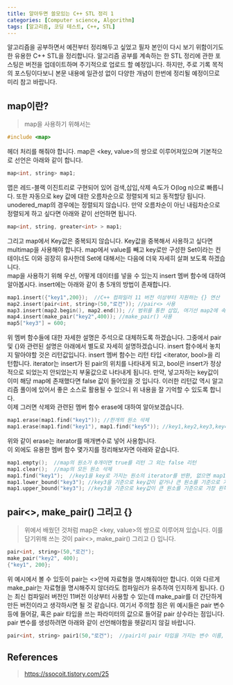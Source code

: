 ```yaml
---
title: 알아두면 쓸모있는 C++ STL 정리 1
categories: [Computer science, Algorithm]
tags: [알고리즘, 코딩 테스트, C++, STL]
---
```


알고리즘을 공부하면서 예전부터 정리해두고 싶었고 필자 본인이 다시 보기 위함이기도 한 유용한 C++ STL을 정리합니다.
알고리즘 공부를 계속하는 한 STL 정리에 관한 포스팅은 버전을 업데이트하며 주기적으로 업로드 할 예정입니다. 하지만, 주로 기록 목적의 포스팅이다보니 본문 내용에 일관성 없이 다양한 개념이 한번에 정리될 예정이므로 미리 참고 바랍니다. 

## map이란?
> map을 사용하기 위해서는 
```cpp
#include <map> 
```
헤더 처리를 해줘야 합니다. map은 <key, value>의 쌍으로 이루어져있으며 기본적으로 선언은 아래와 같이 합니다.
```cpp
map<int, string> map1;
```
맵은 레드-블랙 이진트리로 구현되어 있어 검색,삽입,삭제 속도가 O(log n)으로 빠릅니다. 또한 자동으로 key 값에 대한 오름차순으로 정렬되게 되고 동적할당 됩니다. unodered_map의 경우에는 정렬되지 않습니다. 만약 오름차순이 아닌 내림차순으로 정렬되게 하고 싶다면 아래와 같이 선언하면 됩니다.
```cpp
map<int, string, greater<int> > map1;
```
그리고 map에서 Key값은 중복되지 않습니다. Key값을 중복해서 사용하고 싶다면 multimap을 사용해야 합니다. map에서 value를 빼고 key로만 구성한 Set이라는 컨테이너도 이와 굉장히 유사한데 Set에 대해서는 다음에 더욱 자세히 살펴 보도록 하겠습니다.  
map을 사용하기 위해 우선, 어떻게 데이터를 넣을 수 있는지 insert 멤버 함수에 대하여 알아봅시다. insert에는 아래와 같이 총 5개의 방법이 존재합니다.
```cpp
map1.insert({"key1",200});  //C++ 컴파일러 11 버전 이상부터 지원하는 {} 연산 
map2.insert(pair<int, string>(50,"로건")); //pair<> 사용
map3.insert(map2.begin(), map2.end()); // 범위를 통한 삽입, 여기선 map2에 속하는 원소 처음부터 끝까지 모두 복사, 범위는 [map2.begin(), map2.end()) 임에 주의
map4.insert(make_pair("key2",400)); //make_pair() 사용
map5["key3"] = 600;
```
위 멤버 함수들에 대한 자세한 설명은 주석으로 대체하도록 하겠습니다. 그중에서 pair 및 {}와 관련된 설명은 아래에서 별도로 자세히 설명하겠습니다. insert 함수에서 놓치지 말아야할 것은 리턴값입니다. insert 멤버 함수는 리턴 타입 <iterator, bool>을 리턴합니다. iterator는 insert가 된 pair의 위치를 나타내게 되고, bool은 insert가 정상적으로 되었는지 안되었는지 부울값으로 나타내게 됩니다. 만약, 넣고자하는 key값이 이미 해당 map에 존재했다면 false 값이 들어있을 것 입니다. 이러한 리턴값 역시 알고리즘 풀이에 있어서 좋은 소스로 활용될 수 있으니 위 내용을 잘 기억할 수 있도록 합니다.  
이제 그러면 삭제와 관련된 멤버 함수 erase에 대하여 알아보겠습니다. 
```cpp
map1.erase(map1.find("key1")); //한개의 원소 삭제
map1.erase(map1.find("key1"), map1.find("key5")); //key1,key2,key3,key4,key5의 순서로 map에 저장되어 있다면 범위가 [key1, key5) 이므로 key1, key2, key3, key4가 삭제되게 된다 
```
위와 같이 erase는 iterator를 매개변수로 넣어 사용합니다.  
이 외에도 유용한 멤버 함수 몇가지를 정리해보자면 아래와 같습니다.
```cpp
map1.empty();  //map의 원소가 0개이면 true를 리턴 그 외는 false 리턴
map1.clear();  //map의 모든 원소 삭제
map1.find("key1");  //key1을 key로 가지는 원소의 iterator를 반환, 없으면 map1.end() iterator를 반환
map1.lower_bound("key3"); //key3을 기준으로 key값이 같거나 큰 원소를 기준으로 가장 왼쪽에 있는(그중에서 가장 작은) iterator를 리턴 
map1.upper_bound("key3"); //key3을 기준으로 key값이 큰 원소를 기준으로 가장 왼쪽에 있는(그중에서 가장 작은) iterator를 리턴
```

## pair<>, make_pair() 그리고 {}
> 위에서 배웠던 것처럼 map은 <key, value>의 쌍으로 이루어져 있습니다. 이를 담기위해 쓰는 것이 pair<>, make_pair() 그리고 {} 입니다.
```cpp
pair<int, string>(50,"로건");
make_pair("key2", 400);
{"key1", 200};
```
위 예시에서 볼 수 있듯이 pair는 <>안에 자료형을 명시해줘야만 합니다. 이와 다르게 make_pair는 자료형을 명시해주지 않더라도 컴파일러가 유추하여 인지하게 됩니다. {}는 최신 컴파일러 버전인 11버전 이상부터 사용할 수 있는데 make_pair를 더 간단하게 만든 버전이라고 생각하시면 될 것 같습니다. 여기서 주의할 점은 위 예시들은 pair 변수 등에 들어갈, 혹은 pair 타입을 쓰는 파라미터의 값으로 들어갈 pair 상수라는 점입니다. pair 변수를 생성하려면 아래와 같이 선언해야함을 헷갈리지 않길 바랍니다.
```cpp
pair<int, string> pair1(50,"로건");  //pair1이 pair 타입을 가지는 변수 이름, 변수 선언과 동시에 값으로 초기화
```

## References
> https://ssocoit.tistory.com/25  
